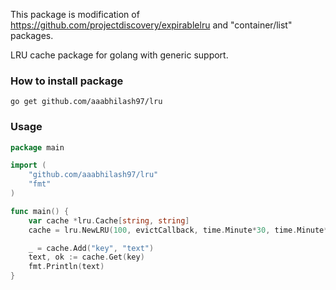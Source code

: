 This package is modification of https://github.com/projectdiscovery/expirablelru and "container/list" packages.


LRU cache package for golang with generic support.

### How to install package
```
go get github.com/aaabhilash97/lru
```

### Usage 

```go
package main

import (
    "github.com/aaabhilash97/lru"
    "fmt"
)

func main() {
    var cache *lru.Cache[string, string]
    cache = lru.NewLRU(100, evictCallback, time.Minute*30, time.Minute*45)

    _ = cache.Add("key", "text")
    text, ok := cache.Get(key)
    fmt.Println(text)
}
```